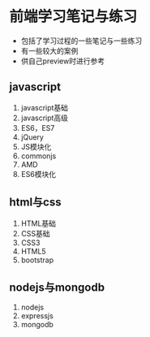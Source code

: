 # 前端学习笔记与练习
* 包括了学习过程的一些笔记与一些练习
* 有一些较大的案例
* 供自己preview时进行参考
## javascript
1. javascript基础
2. javascript高级
3. ES6，ES7
4. jQuery
5. JS模块化
  1. commonjs
  2. AMD
  3. ES6模块化
## html与css
1. HTML基础
2. CSS基础
3. CSS3
4. HTML5
5. bootstrap
## nodejs与mongodb
1. nodejs
2. expressjs
3. mongodb
